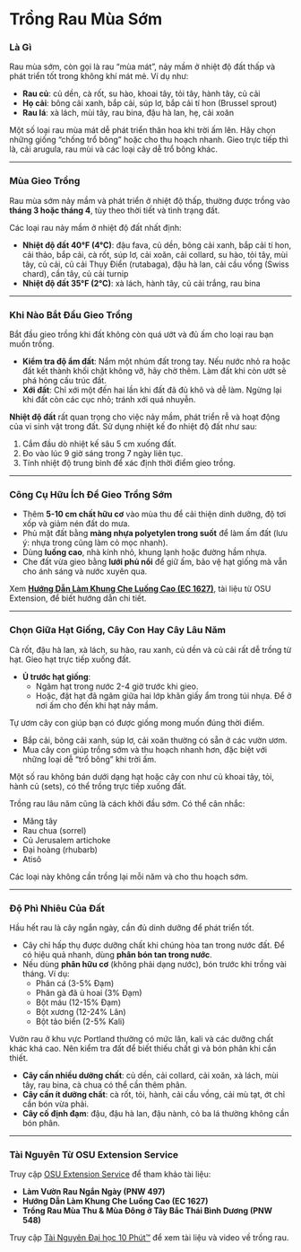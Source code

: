 # Trồng Rau Mùa Sớm

### Là Gì

Rau mùa sớm, còn gọi là rau “mùa mát”, nảy mầm ở nhiệt độ đất thấp và phát triển tốt trong không khí mát mẻ. Ví dụ như:

- **Rau củ**: củ dền, cà rốt, su hào, khoai tây, tỏi tây, hành tây, củ cải
- **Họ cải**: bông cải xanh, bắp cải, súp lơ, bắp cải tí hon (Brussel sprout)
- **Rau lá**: xà lách, mùi tây, rau bina, đậu hà lan, hẹ, cải xoăn

Một số loại rau mùa mát dễ phát triển thân hoa khi trời ấm lên. Hãy chọn những giống “chống trổ bông” hoặc cho thu hoạch nhanh. Gieo trực tiếp thì là, cải arugula, rau mùi và các loại cây dễ trổ bông khác.

---

### Mùa Gieo Trồng

Rau mùa sớm nảy mầm và phát triển ở nhiệt độ thấp, thường được trồng vào **tháng 3 hoặc tháng 4**, tùy theo thời tiết và tình trạng đất.

Các loại rau nảy mầm ở nhiệt độ đất nhất định:

- **Nhiệt độ đất 40°F (4°C)**: đậu fava, củ dền, bông cải xanh, bắp cải tí hon, cải thảo, bắp cải, cà rốt, súp lơ, cải xoăn, cải collard, su hào, tỏi tây, mùi tây, củ cải, củ cải Thụy Điển (rutabaga), đậu hà lan, cải cầu vồng (Swiss chard), cần tây, củ cải turnip
- **Nhiệt độ đất 35°F (2°C)**: xà lách, hành tây, củ cải trắng, rau bina

---

### Khi Nào Bắt Đầu Gieo Trồng

Bắt đầu gieo trồng khi đất không còn quá ướt và đủ ấm cho loại rau bạn muốn trồng.

- **Kiểm tra độ ẩm đất**: Nắm một nhúm đất trong tay. Nếu nước nhỏ ra hoặc đất kết thành khối chặt không vỡ, hãy chờ thêm. Làm đất khi còn ướt sẽ phá hỏng cấu trúc đất.
- **Xới đất**: Chỉ xới một đến hai lần khi đất đã đủ khô và dễ làm. Ngừng lại khi đất còn các cục nhỏ; tránh xới quá nhuyễn.

**Nhiệt độ đất** rất quan trọng cho việc nảy mầm, phát triển rễ và hoạt động của vi sinh vật trong đất. Sử dụng nhiệt kế đo nhiệt độ đất như sau:

1. Cắm đầu dò nhiệt kế sâu 5 cm xuống đất.
2. Đo vào lúc 9 giờ sáng trong 7 ngày liên tục.
3. Tính nhiệt độ trung bình để xác định thời điểm gieo trồng.

---

### Công Cụ Hữu Ích Để Gieo Trồng Sớm

- Thêm **5-10 cm chất hữu cơ** vào mùa thu để cải thiện dinh dưỡng, độ tơi xốp và giảm nén đất do mưa.
- Phủ mặt đất bằng **màng nhựa polyetylen trong suốt** để làm ấm đất (lưu ý: nhựa trong cũng làm cỏ mọc nhanh).
- Dùng **luống cao**, nhà kính nhỏ, khung lạnh hoặc đường hầm nhựa.
- Che đất vừa gieo bằng **lưới phủ nổi** để giữ ấm, bảo vệ hạt giống mà vẫn cho ánh sáng và nước xuyên qua.

Xem **[Hướng Dẫn Làm Khung Che Luống Cao (EC 1627)](http://catalog.extension.oregonstate.edu)**, tài liệu từ OSU Extension, để biết hướng dẫn chi tiết.

---

### Chọn Giữa Hạt Giống, Cây Con Hay Cây Lâu Năm


Cà rốt, đậu hà lan, xà lách, su hào, rau xanh, củ dền và củ cải rất dễ trồng từ hạt. Gieo hạt trực tiếp xuống đất.

- **Ủ trước hạt giống**:
  - Ngâm hạt trong nước 2-4 giờ trước khi gieo.
  - Hoặc, đặt hạt đã ngâm giữa hai lớp khăn giấy ẩm trong túi nhựa. Để ở nơi ấm cho đến khi hạt nảy mầm.


Tự ươm cây con giúp bạn có được giống mong muốn đúng thời điểm.

- Bắp cải, bông cải xanh, súp lơ, cải xoăn thường có sẵn ở các vườn ươm.
- Mua cây con giúp trồng sớm và thu hoạch nhanh hơn, đặc biệt với những loại dễ “trổ bông” khi trời ấm.


Một số rau không bán dưới dạng hạt hoặc cây con như củ khoai tây, tỏi, hành củ (sets), có thể trồng trực tiếp xuống đất.

Trồng rau lâu năm cũng là cách khởi đầu sớm. Có thể cân nhắc:

- Măng tây
- Rau chua (sorrel)
- Củ Jerusalem artichoke
- Đại hoàng (rhubarb)
- Atisô

Các loại này không cần trồng lại mỗi năm và cho thu hoạch sớm.

---

### Độ Phì Nhiêu Của Đất

Hầu hết rau là cây ngắn ngày, cần đủ dinh dưỡng để phát triển tốt.

- Cây chỉ hấp thụ được dưỡng chất khi chúng hòa tan trong nước đất. Để có hiệu quả nhanh, dùng **phân bón tan trong nước**.
- Nếu dùng **phân hữu cơ** (không phải dạng nước), bón trước khi trồng vài tháng. Ví dụ:
  - Phân cá (3-5% Đạm)
  - Phân gà đã ủ hoai (3% Đạm)
  - Bột máu (12-15% Đạm)
  - Bột xương (12-24% Lân)
  - Bột tảo biển (2-5% Kali)


Vườn rau ở khu vực Portland thường có mức lân, kali và các dưỡng chất khác khá cao. Nên kiểm tra đất để biết thiếu chất gì và bón phân khi cần thiết.

- **Cây cần nhiều dưỡng chất**: củ dền, cải collard, cải xoăn, xà lách, mùi tây, rau bina, cà chua có thể cần thêm phân.
- **Cây cần ít dưỡng chất**: cà rốt, tỏi, hành, cải cầu vồng, cải mù tạt, ớt chỉ cần bón vừa phải.
- **Cây cố định đạm**: đậu, đậu hà lan, đậu nành, cỏ ba lá thường không cần bón phân.

---

### Tài Nguyên Từ OSU Extension Service

Truy cập [OSU Extension Service](http://catalog.extension.oregonstate.edu) để tham khảo tài liệu:

- **Làm Vườn Rau Ngắn Ngày (PNW 497)**
- **Hướng Dẫn Làm Khung Che Luống Cao (EC 1627)**
- **Trồng Rau Mùa Thu & Mùa Đông ở Tây Bắc Thái Bình Dương (PNW 548)**

Truy cập [Tài Nguyên Đại học 10 Phút™](http://www.cmastergardeners.org/10-minute-university) để xem tài liệu và video về trồng rau.
